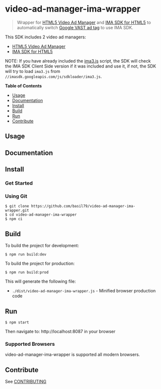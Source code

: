 # video-ad-manager-ima-wrapper

> Wrapper for [HTML5 Video Ad Manager](https://github.com/basil79/ads-manager) and [IMA SDK for HTML5](https://developers.google.com/interactive-media-ads/docs/sdks/html5/client-side) to automatically switch [Google VAST ad tag](https://support.google.com/admanager/answer/10678356?hl=en) to use IMA SDK.

This SDK includes 2 video ad managers:

- [HTML5 Video Ad Manager](https://github.com/basil79/ads-manager)
- [IMA SDK for HTML5](https://developers.google.com/interactive-media-ads/docs/sdks/html5/client-side)

NOTE: If you have already included the [ima3.js](https://imasdk.googleapis.com/js/sdkloader/ima3.js) script, the SDK will check the IMA SDK Client Side version if it was included and use it, if not, the SDK will try to load `ima3.js` from `//imasdk.googleapis.com/js/sdkloader/ima3.js`.

**Table of Contents**

- [Usage](#Usage)
- [Documentation](#Documentation)
- [Install](#Install)
- [Build](#Build)
- [Run](#Run)
- [Contribute](#Contribute)

## Usage

## Documentation

## Install

### Get Started

### Using Git

    $ git clone https://github.com/basil79/video-ad-manager-ima-wrapper.git
    $ cd video-ad-manager-ima-wrapper
    $ npm ci

## Build

To build the project for development:

    $ npm run build:dev

To build the project for production:

    $ npm run build:prod

This will generate the following file:

+ `./dist/video-ad-manager-ima-wrapper.js` - Minified browser production code

## Run

    $ npm start

Then navigate to: http://localhost:8087 in your browser

### Supported Browsers

video-ad-manager-ima-wrapper is supported all modern browsers.

## Contribute

See [CONTRIBUTING](./CONTRIBUTING.md)
